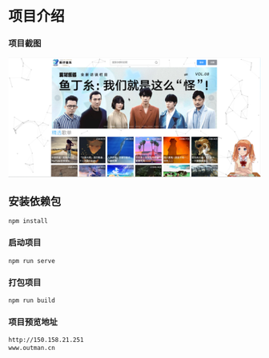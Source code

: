 # 项目介绍

### 项目截图

![1637307100726](assets/1637307100726.png)

## 安装依赖包

```
npm install
```

### 启动项目

```
npm run serve
```

### 打包项目

```
npm run build
```

### 项目预览地址

```
http://150.158.21.251
www.outman.cn
```

